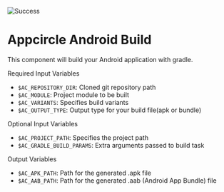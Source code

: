 ![Success](https://github.com/hasretsariyer/appcircle-android-build-step/workflows/appcircle-android-build/badge.svg)

# Appcircle Android Build

This component will build your Android application with gradle.

Required Input Variables
- `$AC_REPOSITORY_DIR`: Cloned git repository path
- `$AC_MODULE`: Project module to be built
- `$AC_VARIANTS`: Specifies build variants
- `$AC_OUTPUT_TYPE`: Output type for your build file(apk or bundle)

Optional Input Variables
- `$AC_PROJECT_PATH`: Specifies the project path
- `$AC_GRADLE_BUILD_PARAMS`: Extra arguments passed to build task

Output Variables
- `$AC_APK_PATH`: Path for the generated .apk file
- `$AC_AAB_PATH`: Path for the generated .aab (Android App Bundle) file
